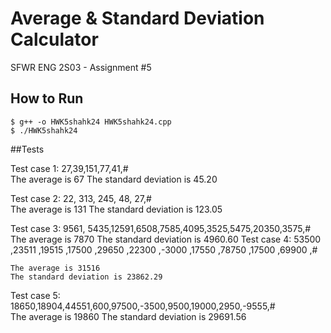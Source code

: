 # Average & Standard Deviation Calculator
SFWR ENG 2S03 - Assignment #5

## How to Run

```
$ g++ -o HWK5shahk24 HWK5shahk24.cpp
$ ./HWK5shahk24
```

##Tests

Test case 1: 27,39,151,77,41,#                   
	The average is 67
	The standard deviation is 45.20

Test case 2:  22, 313, 245, 48, 27,#     
	The average is 131
	The standard deviation is 123.05

Test case 3:   9561, 5435,12591,6508,7585,4095,3525,5475,20350,3575,#              
    The average is 7870
    The standard deviation is 4960.60
Test case 4:   53500 ,23511 ,19515 ,17500 ,29650 ,22300 ,-3000 ,17550 ,78750 ,17500 ,69900 ,#

    The average is 31516
    The standard deviation is 23862.29
Test case 5:   18650,18904,44551,600,97500,-3500,9500,19000,2950,-9555,#            
    The average is 19860
    The standard deviation is 29691.56